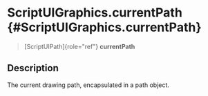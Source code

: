ScriptUIGraphics.currentPath {#ScriptUIGraphics.currentPath}
============================

> [ScriptUIPath]{role="ref"} **currentPath**

Description
-----------

The current drawing path, encapsulated in a path object.

